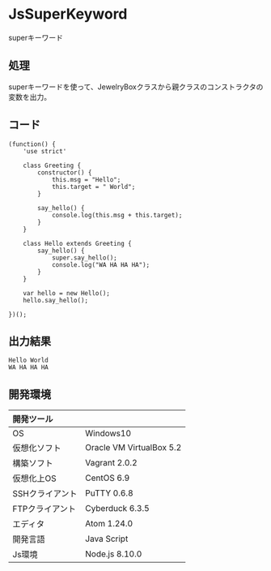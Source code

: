 # JsSuperKeyword
superキーワード

## 処理
superキーワードを使って、JewelryBoxクラスから親クラスのコンストラクタの変数を出力。

## コード
```
(function() {
    'use strict'

    class Greeting {
        constructor() {
            this.msg = "Hello";
            this.target = " World";
        }

        say_hello() {
            console.log(this.msg + this.target);
        }
    }

    class Hello extends Greeting {
        say_hello() {
            super.say_hello();
            console.log("WA HA HA HA");
        }
    }

    var hello = new Hello();
    hello.say_hello();

})();
```

## 出力結果  
```
Hello World
WA HA HA HA
```
  
## 開発環境
| 開発ツール |  |
|:-|:-|
| OS | Windows10 |
| 仮想化ソフト | Oracle VM VirtualBox 5.2 |
| 構築ソフト | Vagrant 2.0.2 |
| 仮想化上OS | CentOS 6.9 |
| SSHクライアント | PuTTY 0.6.8 |
| FTPクライアント | Cyberduck 6.3.5 |
| エディタ | Atom 1.24.0 |
| 開発言語 | Java Script |
| Js環境 | Node.js 8.10.0 |
